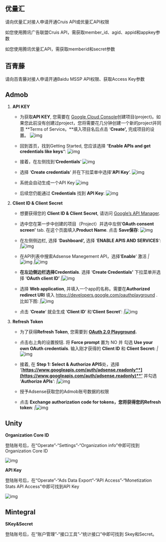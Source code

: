 ## 优量汇

请向优量汇对接人申请开通Cruis API或优量汇API权限

如您使用腾讯广告联盟Cruis API，需获取member_id、agid、appid和appkey参数

如您使用腾讯优量汇API，需获取memberid和secret参数

## 百青藤

请向百青藤对接人申请开通Baidu MSSP API权限、获取Access Key参数

## Admob

1. **API KEY**

     - 为获取**API KEY**, 您需要在 [Google Cloud Console](https://console.cloud.google.com/home)创建项目(project)。如果您此前没有创建过project，您将需要花几分钟创建一个新的project并同意 **Terms of Service。**填入项目名后点击 ‘**Create',**  完成项目的设置。
     ![img](https://bytedance.feishu.cn/space/api/box/stream/download/asynccode/?code=1c6b2af280921180c2191640679e4b6c_8f118824ce50c961_boxcnWLzQRsMieYYhHbfZFaEfFd_A8Fumn5q5Lx1XavJMOfs35RScRHsnJtX)

     - 回到首页，找到Getting Started, 您应该选择 “**Enable APIs and get credentials like keys**“:
     ![img](https://bytedance.feishu.cn/space/api/box/stream/download/asynccode/?code=2f66e12830d05b8b4fa82f94e1aa8e89_8f118824ce50c961_boxcniLXZrgTAPfrhmt8nuG5yrc_ybcMBtYfFChAmh6bZtUIKOBaZqV19hRO)

     - 接着，在左侧找到‘**Credentials**‘
     ![img](https://bytedance.feishu.cn/space/api/box/stream/download/asynccode/?code=9b0d063b96b7258fdbda5a80257e631c_8f118824ce50c961_boxcnv05fGtgxtCHvYppNKH5z8c_HVZPknqq9z6d1DcoVucwoI0nmKXhiHdb)

     - 选择 ‘**Create credentials**‘ 并在下拉菜单中选择‘**API Key**‘.
     ![img](https://bytedance.feishu.cn/space/api/box/stream/download/asynccode/?code=932c10b88ce51f1966888af3b749ef03_8f118824ce50c961_boxcncGq59YV6FLskSL6neDUvza_bB7YtvgCB89PB8JkeV8rZhssygLN8bLi)

     - 系统会自动生成一个API Key
     ![img](https://bytedance.feishu.cn/space/api/box/stream/download/asynccode/?code=57f83f0ea583d659c349082d49c6ff45_8f118824ce50c961_boxcngZfXJlr8A8wVDcklcsubte_h8qVnEAoHYPuCQGeBnHFWbSKU5EcRWI7)

     - 后续您仍能通过 **Credentials** 找到 **API Key**:
     ![img](https://bytedance.feishu.cn/space/api/box/stream/download/asynccode/?code=ea6d8f272aff44fa2a674320ec1a79d4_8f118824ce50c961_boxcnTgehHmman1MKpKHJtdE1Vd_WLWp4CbM2K0y6pCPlEi628ShQrIuytP5)

2. **Client ID & Client Secret**

     - 想要获得您的 **Client ID & Client Secret**, 请访问 [Google’s API Manager](https://console.cloud.google.com/apis).
     
     - 选中您在第一步中创建的项目（Project）并选中左侧‘**OAuth consent screen’** tab. 在这个页面填入**Product Name**. 点击 **Save保存**:
     ![img](https://bytedance.feishu.cn/space/api/box/stream/download/asynccode/?code=f72e858906a611c4c2fde1c5c49a2596_8f118824ce50c961_boxcnMtnT0KsHgYJKq2tgz0zQRh_Jh6wXUGI1E7XsjuCK2q76FwhZCvylj0Y)

     - 在左侧侧边栏, 选择 ‘**Dashboard‘,** 选择 ‘**ENABLE APIS AND SERVICES**‘:
     *|*![img](https://bytedance.feishu.cn/space/api/box/stream/download/asynccode/?code=3c822fe093010ed2db663f89b6740813_8f118824ce50c961_boxcn6EZALyNSp1NhHj45DSKlsb_2cf4Cv7RX2gNY1VF61iq37cYvQDuHYvf)

     - 在API列表中搜索Adsense Manegement API，选择‘**Enable**‘ 激活
     *|*![img](https://bytedance.feishu.cn/space/api/box/stream/download/asynccode/?code=aa9f194c50742bf4c87000796b3b9716_8f118824ce50c961_boxcn1voHNwBprvDsT1JuQrmIaf_eeJBBckfYDCkFDW6gv4Mwv95mvQwBgos)
     *|*![img](https://bytedance.feishu.cn/space/api/box/stream/download/asynccode/?code=69390aeea39c4bb2a43333f78045e21f_8f118824ce50c961_boxcn7jtARk7RXiNJym92maNgfc_6M4dXB8eXgfNsSLdlj5mzztwHl1e3dCe)

     - **在左边侧边栏选择Credentials**. 选择 ‘**Create Credentials’** 下拉菜单并选择 ‘**OAuth client ID’**
     *|*![img](https://bytedance.feishu.cn/space/api/box/stream/download/asynccode/?code=2030f77a42fca98cbd6c15646049a480_8f118824ce50c961_boxcnmZUKLO7bNCxoM2Q9enF9me_yjgbI9xMkiTe39vGHu4cRcuMrdygMj9s)

     - 选择 **Web application**, 并填入一个app的名称。需要在**Authorized redirect URI** 填入 https://developers.google.com/oauthplayground . 比如下图:
     *|*![img](https://bytedance.feishu.cn/space/api/box/stream/download/asynccode/?code=c232e56ab9d4eb1c94abe2eb66fa9242_8f118824ce50c961_boxcnfgyJUjqKywRKWA0VgE8BJe_hkyQeTQLDfnKAnc7phGW1qjmtAUWg46F)


     - 点击 ‘**Create**‘ 就会生成 ‘**Client ID**‘ 和‘**Client Secret**‘:
     *|*![img](https://bytedance.feishu.cn/space/api/box/stream/download/asynccode/?code=1e45274cbfa5bc16b3c60bc3ded41b4e_8f118824ce50c961_boxcnlB94N4kgWmnKrXRRcWvFJd_fTxWGSbGg6tdjcW08R4AP42HA4edgyOv)

3. **Refresh Token**

     - 为了获得**Refresh Token**, 您需要到 [**OAuth 2.0 Playground**](https://developers.google.com/oauthplayground/#step1&scopes=https://www.googleapis.com/auth/adwords&url=https://&content_type=application/json&http_method=GET&useDefaultOauthCred=checked&oauthEndpointSelect=Google&oauthAuthEndpointValue=https://accounts.google.com/o/oauth2/auth&oauthTokenEndpointValue=https://www.googleapis.com/oauth2/v3/token&includeCredentials=unchecked&accessTokenType=bearer&autoRefreshToken=unchecked&accessType=offline&forceAprovalPrompt=checked&response_type=code)**.**
     - 点击右上角的设置按钮. 将 **Force  prompt** 置为 NO 并 勾选 **Use your own OAuth credentials**. 输入刚才获得的 **Client ID** 和 **Client Secret:**
     *|*![img](https://bytedance.feishu.cn/space/api/box/stream/download/asynccode/?code=290c025c6fc6fb888059bb5903d30146_8f118824ce50c961_boxcnGb2qtmoJag3mzTsDINkHLe_zGa3a44NVRDBGF1xZdgjwc8QNzhJ53UT)

     - 接着, 在 **Step 1: Select & Authorize APIS**处，选择 ‘[**https://www.googleapis.com/auth/adsense.readonly**](https://www.googleapis.com/auth/adsense.readonly)**’** 并勾选 ‘**Authorize APIs**‘:
     *|*![img](https://bytedance.feishu.cn/space/api/box/stream/download/asynccode/?code=871d945b0079ac7dc81b0d6fee1cbbc6_8f118824ce50c961_boxcnfcWT6hBT8A979DrvVUlwmg_nyroQtH6S9pc67iscgZn8HOHC7Q66ScB)

     - 授予Adsense获取您的Admob账号数据的权限
     - 点击 **Exchange authorization code for tokens，**您将获得您的**Refresh token**:
     *|*![img](https://bytedance.feishu.cn/space/api/box/stream/download/asynccode/?code=1c3361cc1382a1afb5f3163d51eb7e54_8f118824ce50c961_boxcnWI2tbKamAH49aM5OvAgZFd_Ao5DE8SLcj5M7tPZ7NC80nU6seZ0yEhD)

## Unity

**Organization Core ID**

登陆账号后，在“Operate”-“Settings”-“Organization info”中即可找到Organization Core ID

![img](https://bytedance.feishu.cn/space/api/box/stream/download/asynccode/?code=3b92a1c52e956a5c3e8bd48f920218ed_8f118824ce50c961_boxcnfnCawt8WHuWuFAonw0cWue_MwzrrS3Nia2hQSBkSCPV8zfbmLae41Gy)

**API Key**

登陆账号后，在“Operate”-“Ads Data Export”-“API Access”-“Monetization Stats APl Access”中即可找到API Key

![img](https://bytedance.feishu.cn/space/api/box/stream/download/asynccode/?code=01c27fa2128d98d960ebd699dc7e205e_8f118824ce50c961_boxcnxFiRvacv65WVZuSPG8b7Cg_Qkg6cmpyusaEhXRmNQ74KJ8V1FeCYeA6)

## Mintegral

**SKey&Secret**

登陆账号后，在“账户管理”-“接口工具”-“统计接口”中即可找到 Skey和Secret。
